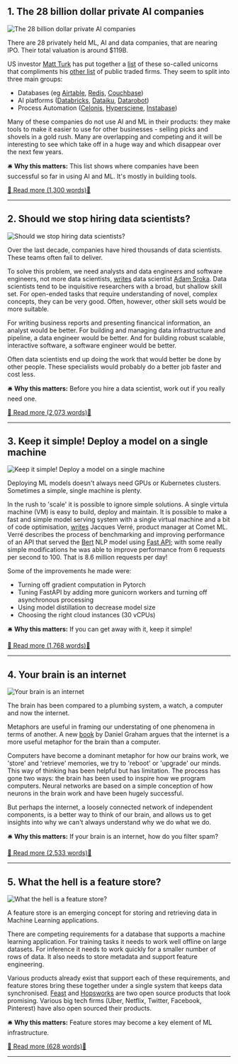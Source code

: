 ## 1. The 28 billion dollar private AI companies

![The 28 billion dollar private AI companies](https://ortom.co.uk/assets/images/newsletter/issue_19/james-lee-qSf_4bNsoWc-unsplash.jpeg)

There are 28 privately held ML, AI and data companies, that are nearing IPO. Their total valuation is around $119B.

US investor [Matt Turk](https://www.linkedin.com/in/turck/) has put together a  [list](https://mattturck.com/emergingmad/) of these so-called unicorns that compliments his [other list](https://mattturck.com/madindex/) of public traded firms.  They seem to split into three main groups:

- Databases (eg [Airtable](https://airtable.com/), [Redis](https://redislabs.com/), [Couchbase](https://www.couchbase.com/))
- AI platforms  ([Databricks](https://databricks.com/), [Dataiku](https://www.dataiku.com/), [Datarobot](https://www.datarobot.com/))
- Process Automation ([Celonis](https://www.celonis.com/), [Hypersciene](https://hyperscience.com/), [Instabase](https://instabase.com/?ib=v2))

Many of these companies do not use AI and ML in their products: they make tools to make it easier to use for other businesses - selling picks and shovels in a gold rush. Many are overlapping and competing and it will be interesting to see which take off in a huge way and which disappear over the next few years.

🛎️ **Why this matters:** This list shows where companies have been successful so far in using AI and ML. It's mostly in building tools.

[📖 Read more (1,300 words)📖](https://mattturck.com/emergingmad/)


---

## 2. Should we stop hiring data scientists?

![Should we stop hiring data scientists?](https://ortom.co.uk/assets/images/newsletter/issue_19/clem-onojeghuo-fY8Jr4iuPQM-unsplash.jpeg)

Over the last decade, companies have hired thousands of data scientists. These teams often fail to deliver. 

To solve this problem, we need analysts and data engineers and software engineers, not more data scientists, [writes](https://towardsdatascience.com/why-you-shouldnt-hire-more-data-scientists-3188a1597fa3) data scientist [Adam Sroka](https://www.linkedin.com/in/aesroka/). Data scientists tend to be inquisitive researchers with a broad, but shallow skill set. For open-ended tasks that require understanding of novel, complex concepts, they can be very good. Often, however, other skill sets would be more suitable.  

For writing business reports and presenting financical information, an analyst would be better. For building and managing data infrastructure and pipeline, a data engineer would be better. And for building robust scalable, interactive software, a software engineer would be better. 

Often data scientists end up doing the work that would better be done by other people. These specialists would probably do a better job faster and cost less. 

🛎️ **Why this matters:** Before you hire a data scientist, work out if you really need one.

[📖 Read more (2,073 words)📖](https://towardsdatascience.com/why-you-shouldnt-hire-more-data-scientists-3188a1597fa3)


---

## 3. Keep it simple! Deploy a model on a single machine

![Keep it simple! Deploy a model on a single machine](https://ortom.co.uk/assets/images/newsletter/issue_19/david-van-dijk-3LTht2nxd34-unsplash.jpeg)

Deploying ML models doesn't always need GPUs or Kubernetes clusters. Sometimes a simple, single machine is plenty.

In the rush to 'scale' it is possible to ignore simple solutions. A single virtula machine (VM) is easy to build, deploy and maintain. It is possible to make a fast and simple model serving system with a single virtual machine and a bit of code optimisation, [writes](https://www.comet.ml/site/how-to-10x-throughput-when-serving-hugging-face-models-without-a-gpu/) Jacques Verré, product manager at Comet ML. Verré describes the process of benchmarking and improving performance of an API that served the [Bert](https://huggingface.co/transformers/model_doc/bert.html) NLP model using [Fast API](https://fastapi.tiangolo.com/); with some really simple modifications he was able to improve performance from 6 requests per second to 100. That is 8.6 million requests per day!

Some of the improvements he made were:

- Turning off gradient computation in Pytorch
- Tuning FastAPI by adding more gunicorn workers and turning off asynchronous processing
- Using model distillation to decrease model size
- Choosing the right cloud instances (30 vCPUs)

🛎️ **Why this matters:** If you can get away with it, keep it simple!

[📖 Read more (1,768 words)📖](https://www.comet.ml/site/how-to-10x-throughput-when-serving-hugging-face-models-without-a-gpu/)


---

## 4. Your brain is an internet

![Your brain is an internet](https://ortom.co.uk/assets/images/newsletter/issue_19/640px-Gray's_Anatomy_plate_517_brain.png)

The brain has been compared to a plumbing system, a watch, a computer and now the internet.

Metaphors are useful in framing our understating of one phenomena in terms of another. A new [book](https://www.berfrois.com/2021/05/an-internet-in-your-head-by-daniel-graham/) by Daniel Graham argues that the internet is a more useful metaphor for the brain than a computer.

Computers have become a dominant metaphor for how our brains work, we 'store' and 'retrieve' memories,  we try to 'reboot' or 'upgrade' our minds. This way of thinking has been helpful but has limitation. The process has gone two ways: the brain has been used to inspire how we program computers. Neural networks are based on a simple conception of how neurons in the brain work and have been hugely successful.

But perhaps the internet, a loosely connected network of independent components, is a better way to think of our brain, and allows us to get insights into why we can't always understand why we do what we do.

🛎️ **Why this matters:** If your brain is an internet, how do you filter spam?

[📖 Read more (2,533 words)📖](https://www.berfrois.com/2021/05/an-internet-in-your-head-by-daniel-graham/)


---

## 5. What the hell is a feature store?

![What the hell is a feature store?](https://ortom.co.uk/assets/images/newsletter/issue_19/jessica-johnston-nnH2l-k77nc-unsplash.jpeg)

A feature store is an emerging concept for storing and retrieving data in Machine Learning applications.

There are competing requirements for a database that supports a machine learning application. For training tasks it needs to work well offline on large datasets. For inference it needs to work quickly for a smaller number of rows of data. It also needs to store metadata and support feature engineering. 

Various products already exist that support each of these requirements, and feature stores bring these together under a single system that keeps data synchronised. [Feast](https://github.com/feast-dev/feast) and [Hopsworks](https://github.com/feast-dev/feast) are two open source products that look promising. Various big tech firms (Uber, Netflix, Twitter, Facebook, Pinterest) have also open sourced their products.

🛎️ **Why this matters:** Feature stores may become a key element of ML infrastructure.

[📖 Read more (628 words)📖](https://docs.featurestore.org/)


---